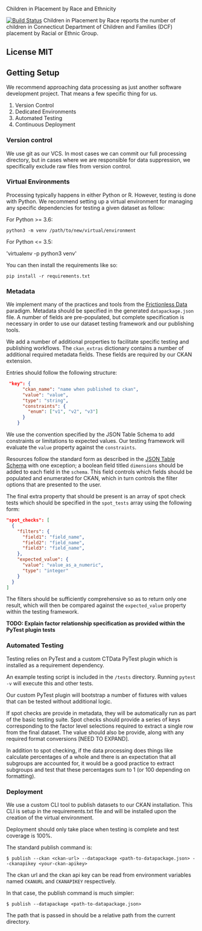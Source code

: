 Children in Placement by Race and Ethnicity

[![Build Status](https://travis-ci.org/CT-Data-Collaborative/children-in-placement-by-race-and-ethnicity.svg?branch=master)](https://travis-ci.org/CT-Data-Collaborative/children-in-placement-by-race-and-ethnicity)
Children in Placement by Race reports the number of children in Connecticut Department of Children and Families (DCF) placement by Racial or Ethnic Group.

## License MIT

## Getting Setup

We recommend approaching data processing as just another software development project. That means a few specific thing 
for us.

1. Version Control
2. Dedicated Environments
3. Automated Testing
4. Continuous Deployment


### Version control

We use git as our VCS. In most cases we can commit our full processing directory, but in cases where we are responsible 
for data suppression, we specifically exclude raw files from version control.

### Virtual Environments

Processing typically happens in either Python or R. However, testing is done with Python. We recommend setting up a 
virtual environment for managing any specific dependencies for testing a given dataset as follow:

For Python >= 3.6:

`python3 -m venv /path/to/new/virtual/environment`

For Python <= 3.5:

'virtualenv -p python3 venv'

You can then install the requirements like so:

`pip install -r requirements.txt`


### Metadata

We implement many of the practices and tools from the [Frictionless Data](http://frictionlessdata.io/) paradigm. 
Metadata should be specified in the generated `datapackage.json` file. A number of fields are pre-populated, but 
complete specification is necessary in order to use our dataset testing framework and our publishing tools.
 
We add a number of additional properties to facilitate specific testing and publishing workflows. The `ckan_extras` 
dictionary contains a number of additional required metadata fields. These fields are required by
our CKAN extension.

Entries should follow the following structure:

```json
 "key": {
      "ckan_name": "name when published to ckan",
      "value": "value",
      "type": "string",
      "constraints": {
        "enum": ["v1", "v2", "v3"]
      }
    }
```

We use the convention specified by the JSON Table Schema to add constraints or limitations to expected values. Our 
testing framework will evaluate the `value` property against the `constraints`.

Resources follow the standard form as described in the [JSON Table Schema]() with one exception; a boolean field 
titled `dimensions` should be added to each field in the `schema`. This field controls which fields should be 
populated and enumerated for CKAN, which in turn controls the filter options that are presented to the user.

The final extra property that should be present is an array of spot check tests which should be specified in the 
`spot_tests` array using the following form:

```json
"spot_checks": [
  {
    "filters": {
      "field1": "field_name",
      "field2": "field_name",
      "field3": "field_name",
    },
    "expected_value": {
      "value": "value_as_a_numeric",
      "type": "integer"
    }
  }
]
```

The filters should be sufficiently comprehensive so as to return only one result, which will then be compared against
 the `expected_value` property within the testing framework.
 
 
 **TODO: Explain factor relationship specification as provided within the PyTest plugin tests**
  
### Automated Testing

Testing relies on PyTest and a custom CTData PyTest plugin which is installed as a requirement dependency.

An example testing script is included in the `/tests` directory. Running `pytest -v` will execute this and 
other tests.

Our custom PyTest plugin will bootstrap a number of fixtures with values that can be tested without additional logic. 

If spot checks are provide in metadata, they will be automatically run as part of the basic testing suite. Spot checks 
should provide a series of keys corresponding to the factor level selections required to extract a single row from the 
final dataset. The value should also be provide, along with any required format conversions [NEED TO EXPAND].

In addition to spot checking, if the data processing does things like calculate percentages of a whole and there is an 
expectation that all subgroups are accounted for, it would be a good practice to extract subgroups and test that these 
percentages sum to 1 (or 100 depending on formatting).

### Deployment

We use a custom CLI tool to publish datasets to our CKAN installation. This CLI is setup in the requirements.txt file and will be installed
upon the creation of the virtual environment.

Deployment should only take place when testing is complete and test coverage is 100%.

The standard publish command is:

`$ publish --ckan <ckan-url> --datapackage <path-to-datapackage.json> --ckanapikey <your-ckan-apikey>`

The ckan url and the ckan api key can be read from environment variables named `CKANURL` and `CKANAPIKEY` respectively.

In that case, the publish command is much simpler:

`$ publish --datapackage <path-to-datapackage.json>`

The path that is passed in should be a relative path from the current directory.
